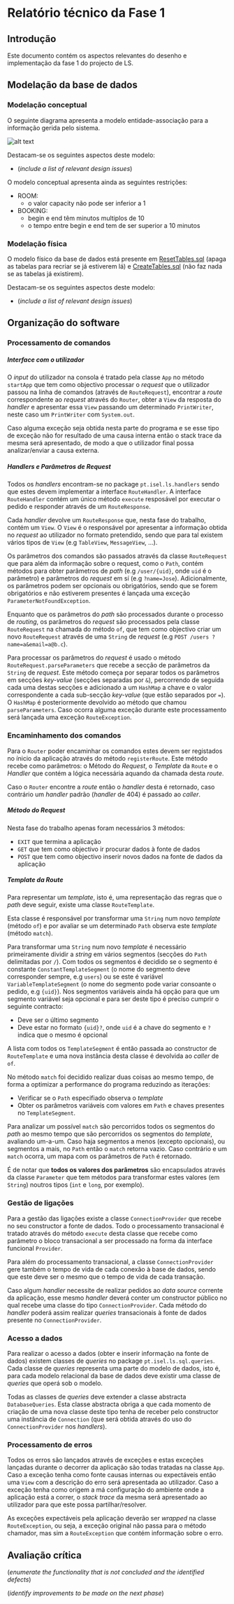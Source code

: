 # Relatório técnico da Fase 1

## Introdução

Este documento contém os aspectos relevantes do desenho e implementação da fase 1 do projecto de LS.

## Modelação da base de dados

### Modelação conceptual ###

O seguinte diagrama apresenta a modelo entidade-associação para a informação gerida pelo sistema. 

![alt text](./Resources/ER.svg "Modelo ER")

Destacam-se os seguintes aspectos deste modelo:

* (_include a list of relevant design issues_)

O modelo conceptual apresenta ainda as seguintes restrições:

* ROOM:
    - o valor capacity não pode ser inferior a 1 
* BOOKING:
    - begin e end têm minutos multiplos de 10
    - o tempo entre begin e end tem de ser superior a 10 minutos

    
### Modelação física ###

O modelo físico da base de dados está presente em [ResetTables.sql](../src/main/resources/sql/ResetTables.sql) (apaga as tabelas para recriar se já estiverem lá) e [CreateTables.sql](../src/main/resources/sql/CreateTables.sql) (não faz nada se as tabelas já existirem).

Destacam-se os seguintes aspectos deste modelo:

* (_include a list of relevant design issues_)

## Organização do software

### Processamento de comandos

##### Interface com o utilizador

O *input* do utilizador na consola é tratado pela classe `App` no método
`startApp` que tem como objectivo processar o *request* que o utilizador
passou na linha de comandos (através de `RouteRequest`), encontrar a *route*
correspondente ao *request* através do `Router`, obter a `View` da resposta
do *handler* e apresentar essa `View` passando um determinado `PrintWriter`,
neste caso um `PrintWriter` com `System.out`.

Caso alguma exceção seja obtida nesta parte do programa e se esse tipo
de exceção não for resultado de uma causa interna então o stack trace da 
mesma será apresentado, de modo a que o utilizador final possa analizar/enviar
a causa externa.

##### Handlers e Parâmetros de Request

Todos os *handlers* encontram-se no package `pt.isel.ls.handlers` sendo
que estes devem implementar a interface `RouteHandler`.
A interface `RouteHandler` contém um único método `execute` resposável
por executar o pedido e responder através de um `RouteResponse`.

Cada *handler* devolve um `RouteResponse` que, nesta fase do trabalho,
contém um `View`. O `View` é o responsável por apresentar a informação
obtida no *request* ao utilizador no formato pretendido, sendo que para
tal existem vários tipos de `View` (e.g `TableView`, `MessageView`, ...).

Os parâmetros dos comandos são passados através da classe `RouteRequest`
que para além da informação sobre o request, como o `Path`, contém métodos
para obter parâmetros de *path* (e.g `/user/{uid}`, onde `uid` é o parâmetro) 
e parâmetros do *request* em sí (e.g `?name=Jose`). Adicionalmente,
os parâmetros podem ser opcionais ou obrigatórios, sendo que se forem
obrigatórios e não estiverem presentes é lançada uma exceção `ParameterNotFoundException`.

Enquanto que os parâmetros do *path* são processados durante o processo
de *routing*, os parâmetros do *request* são processados pela classe
`RouteRequest` na chamada do método `of`, que tem como objectivo criar
um novo `RouteRequest` através de uma `String` de *request* (e.g 
`POST /users ?name=a&email=a@b.c`).

Para processar os parâmetros do *request* é usado o método `RouteRequest.parseParameters`
que recebe a secção de parâmetros da `String` de *request*. Este método começa
por separar todos os parâmetros em secções *key-value* (secções separadas
por `&`), percorrendo de seguida
cada uma destas secções e adicionado a um `HashMap` a chave e o valor correspondente
a cada sub-secção *key-value* (que estão separados por `=`). O `HashMap` é posteriormente devolvido ao método
que chamou `parseParameters`. Caso ocorra alguma exceção durante este processamento
será lançada uma exceção `RouteException`.

### Encaminhamento dos comandos

Para o `Router` poder encaminhar os comandos estes devem ser registados no ínicio
da aplicação através do método `registerRoute`. Este método recebe como
parâmetros: o Método do *Request*, o *Template* da `Route` e o *Handler* que contém
a lógica necessária aquando da chamada desta *route*.

Caso o `Router` encontre a *route* então o *handler* desta é retornado, caso
contrário um *handler* padrão (*handler* de 404) é passado ao *caller*.

##### Método do Request

Nesta fase do trabalho apenas foram necessários 3 métodos:
- `EXIT` que termina a aplicação
- `GET` que tem como objectivo ir procurar dados à fonte de dados
- `POST` que tem como objectivo inserir novos dados na fonte de dados da aplicação

##### Template da Route

Para representar um *template*, isto é, uma representação das regras que o *path*
deve seguir, existe uma classe `RouteTemplate`.

Esta classe é responsável por transformar uma `String` num novo *template* (método `of`) e
por avaliar se um determinado `Path` observa este *template* (método `match`).

Para transformar uma `String` num novo *template* é necessário primeiramente
dividir a *string* em vários segmentos (secções do `Path` delimitadas por `/`).
Com todos os segmentos é decidido se o segmento é constante `ConstantTemplateSegment` (o nome do segmento
deve corresponder sempre, e.g `users`) ou se este é variável `VariableTemplateSegment` (o nome do segmento pode variar
consoante o pedido, e.g `{uid}`). Nos segmentos variáveis ainda há opção para
que um segmento variável seja opcional e para ser deste tipo é preciso cumprir o seguinte
contracto:

- Deve ser o último segmento
- Deve estar no formato `{uid}?`, onde `uid` é a chave do segmento e `?`
indica que o mesmo é opcional

A lista com todos os `TemplateSegment` é então passada ao constructor de `RouteTemplate`
e uma nova instância desta classe é devolvida ao *caller* de `of`.

No método `match` foi decidido realizar duas coisas ao mesmo tempo, de forma
a optimizar a performance do programa reduzindo as iterações:

- Verificar se o `Path` especifiado observa o *template*
- Obter os parâmetros variáveis com valores em `Path` e chaves presentes
no `TemplateSegment`.

Para analizar um possível `match` são percorridos todos os segmentos do *path*
ao mesmo tempo que são percorridos os segmentos do *template*, avaliando
um-a-um. Caso haja segmentos a menos (excepto opcionais), ou segmentos a mais, no `Path` então
o `match` retorna vazio. Caso contrário e um `match` ocorra, um mapa com os parâmetros de
`Path` é retornado.

É de notar que **todos os valores dos parâmetros** são encapsulados através da classe
`Parameter` que tem métodos para transformar estes valores (em `String`) noutros
tipos (`int` e `long`, por exemplo).

### Gestão de ligações

Para a gestão das ligações existe a classe `ConnectionProvider` que recebe no seu constructor a fonte de
dados. Todo o processamento transacional é tratado através do método `execute` desta classe que recebe
como parâmetro o bloco transacional a ser processado na forma da interface funcional `Provider`.

Para além do processamento transacional, a classe `ConnectionProvider` gere também o tempo de vida de
cada conexão à base de dados, sendo que este deve ser o mesmo que o tempo de vida de cada transação.

Caso algum *handler* necessite de realizar pedidos ao *data source* corrente
da aplicação, esse mesmo *handler* deverá conter um constructor público
no qual recebe uma classe do tipo `ConnectionProvider`. Cada método do *handler* poderá assim
realizar *queries* transacionais à fonte de dados presente no `ConnectionProvider`.

### Acesso a dados

Para realizar o acesso a dados (obter e inserir informação na fonte de dados) existem classes de
*queries* no package `pt.isel.ls.sql.queries`. Cada classe de *queries* representa uma parte do modelo
de dados, isto é, para cada modelo relacional da base de dados deve existir uma classe de *queries* que
operá sob o modelo.

Todas as classes de *queries* deve extender a classe abstracta `DatabaseQueries`. Esta classe abstracta
obriga a que cada momento de criação de uma nova classe deste tipo tenha de receber pelo constructor
uma instância de `Connection` (que será obtida através do uso do `ConnectionProvider` nos *handlers*).

### Processamento de erros

Todos os erros são lançados através de exceções e estas exceções lançadas durante o decorrer da aplicação
são todas tratadas na classe `App`. Caso a exceção tenha como fonte causas internas ou expectáveis então
uma `View` com a descrição do erro será apresentada ao utilizador. Caso a exceção tenha como origem a má
configuração do ambiente onde a aplicação está a correr, o *stack trace* da mesma será apresentado ao
utilizador para que este possa partilhar/resolver.

As exceções expectáveis pela aplicação deverão ser *wrapped* na classe `RouteException`, ou seja, a exceção
original não passa para o método chamador, mas sim a `RouteException` que contém informação sobre o erro.

## Avaliação crítica

(_enumerate the functionality that is not concluded and the identified defects_)

(_identify improvements to be made on the next phase_)
